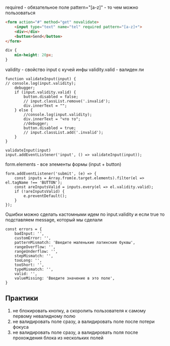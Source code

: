 required - обязательное поле
pattern="[a-z]" - то чем можно пользоваться
```HTML
<form action="#" method="get" novalidate>
	<input type="text" name="tel" required pattern="[a-z]+">
	<div></div>
	<button>Send</button>
</form>
```

```CSS
div {
	min-height: 20px;
}
```

validity - свойство input с кучей инфы
validity.valid - валиден ли
```JS
function validateInput(input) {
// console.log(input.validity);
	debugger;
	if (input.validity.valid) {
		button.disabled = false;
		// input.classList.remove('.invalid');
		div.innerText = "";
	} else {
		//console.log(input.validity);
		div.innerText = "что то";
		//debugger;
		button.disabled = true;
		// input.classList.add('.invalid');
	}
}

validateInput(input)
input.addEventListener('input', () => validateInput(input));
```

form.elements - все элементы формы (input + button)
```JS
form.addEventListener('submit', (e) => {
	const inputs = Array.from(e.target.elements).filter(el => el.tagName !== 'BUTTON');
	const areInputsValid = inputs.every(el => el.validity.valid);
	if (!areInputsValid) {
		e.preventDefault();
	}
});
```

Ошибки можно сделать кастомными
идем по input.validity и если true то подставляем message, который мы сделали 
```JS
const errors = {
	badInput: '',
	customError: '',
	patternMismatch: 'Введите маленькие латинские буквы',
	rangeOverflow: '',
	rangeUnderflow: '',
	stepMismatch: '',
	tooLong: '',
	tooShort: '',
	typeMismatch: '',
	valid: '',
	valueMissing: 'Введите значение в это поле',
}
```


## Практики
1) не блокировать кнопку, а скоролить пользователя к самому первому невалидному полю
2) не валидировать поле сразу, а валидировать поле после потери фокуса
3) не валидировать поле сразу, а валидировать поля после прохождения блока из нескольких полей

